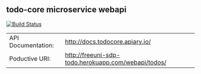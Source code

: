 todo-core microservice webapi
------------------------------

[![Build Status](https://travis-ci.org/freeuni-sdp/todo-core.svg?branch=master)](https://travis-ci.org/freeuni-sdp/todo-core)

|                   |                                 |
|-------------------|---------------------------------|
| API Documentation:| http://docs.todocore.apiary.io/ |
|Poductive URI:     |http://freeuni-sdp-todo.herokuapp.com/webapi/todos/|
